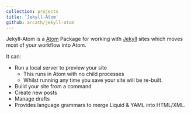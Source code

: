 ```yaml
---
collection: projects
title: 'Jekyll-Atom'
github: arcath/jekyll-atom
---
```


Jekyll-Atom is a [Atom] Package for working with [Jekyll] sites which moves most of your workflow into Atom.

It can:

  - Run a local server to preview your site
    - This runs in Atom with no child processes
    - Whilst running any time you save your site will be re-built.
  - Build your site from a command
  - Create new posts
  - Manage drafts
  - Provides language grammars to merge Liquid & YAML into HTML/XML.

[Atom]: http://atom.io
[Jekyll]: http://jekyllrb.com
